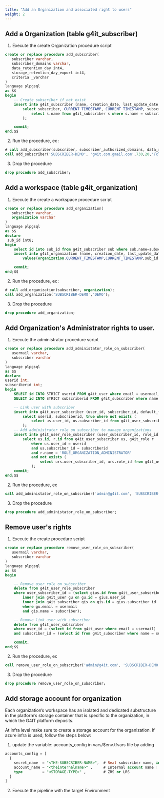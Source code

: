 ```yaml
---
title: "Add an Organization and associated right to users"
weight: 2
---
```


## Add a Organization (table g4it_subscriber)

1. Execute the create Organization procedure script

```sql
create or replace procedure add_subscriber(
   subscriber varchar,
   subscriber_domains varchar,
   data_retention_day int4,
   storage_retention_day_export int4,
   criteria _varchar
)
language plpgsql
as $$
begin
	-- Create subscriber if not exist
	insert into g4it_subscriber (name, creation_date, last_update_date, authorized_domains, data_retention_day,storage_retention_day_export,criteria)
		select subscriber, CURRENT_TIMESTAMP, CURRENT_TIMESTAMP, subscriber_domains, data_retention_day,storage_retention_day_export,criteria where not exists (
			select s.name from g4it_subscriber s where s.name = subscriber
		);

    commit;
end;$$
```

2. Run the procedure, ex :

```sql
# call add_subscriber(subscriber, subscriber_authorized_domains, data_retention_day, storage_retention_day_export, criteria);
call add_subscriber('SUBSCRIBER-DEMO', 'g4it.com,gmail.com',730,20,'{climate-change,ionising-radiation,acidification,particulate-matter,resource-use}');
```

3. Drop the procedure

```sql
drop procedure add_subscriber;
```

## Add a workspace (table g4it_organization)

1. Execute the create a workspace procedure script

```sql
create or replace procedure add_organization(
   subscriber varchar,
   organization varchar
)
language plpgsql
as $$
declare 
 sub_id int8;
begin	
    select id into sub_id from g4it_subscriber sub where sub.name=subscriber;	
	insert into g4it_organization (name, creation_date, last_update_date, subscriber_id, status)
		values(organization,CURRENT_TIMESTAMP,CURRENT_TIMESTAMP,sub_id,'ACTIVE');

    commit;
end;$$
```

2. Run the procedure, ex :

```sql
# call add_organization(subscriber, organization);
call add_organization('SUBSCRIBER-DEMO','DEMO');
```

3. Drop the procedure

```sql
drop procedure add_organization;
```

## Add Organization's Administrator rights to user.

1. Execute the administrator procedure script

```sql
create or replace procedure add_administator_role_on_subscriber(
   usermail varchar,
   subscriber varchar
)
language plpgsql
as $$
declare
userid int;
subscriberid int;
begin
    SELECT id INTO STRICT userid FROM g4it_user where email = usermail;
    SELECT id INTO STRICT subscriberid FROM g4it_subscriber where name = subscriber;

    -- Link user with subscriber
	insert into g4it_user_subscriber (user_id, subscriber_id, default_flag)
		select userid, subscriberid, true where not exists (
			select us.user_id, us.subscriber_id from g4it_user_subscriber us where us.user_id = userid and us.subscriber_id = subscriberid
		);
	-- Add administrator role on subscriber to manage organizations
	insert into g4it_user_role_subscriber (user_subscriber_id, role_id)
		select us.id, r.id from g4it_user_subscriber us, g4it_role r
			where us.user_id = userid
			and us.subscriber_id = subscriberid
			and r.name = 'ROLE_ORGANIZATION_ADMINISTRATOR'
			and not exists (
			    select urs.user_subscriber_id, urs.role_id from g4it_user_role_subscriber urs where urs.user_subscriber_id = us.id and urs.role_id = r.id
			);
    commit;
end;$$
```

2. Run the procedure, ex

```sql
call add_administator_role_on_subscriber('admin@g4it.com', 'SUBSCRIBER-DEMO');
```

3. Drop the procedure

```sql
drop procedure add_administator_role_on_subscriber;
```

## Remove user's rights

1. Execute the create procedure script

```sql
create or replace procedure remove_user_role_on_subscriber(
   usermail varchar,
   subscriber varchar
)
language plpgsql
as $$
begin

    -- Remove user role on subscriber
    delete from g4it_user_role_subscriber
    where user_subscriber_id = (select gius.id from g4it_user_subscriber gius
        inner join g4it_user gu on gu.id = gius.user_id
        inner join g4it_subscriber gis on gis.id = gius.subscriber_id
        where gu.email = usermail
        and gis.name = subscriber);

	-- Remove link user with subscriber
	delete from g4it_user_subscriber
	where user_id = (select id from g4it_user where email = usermail)
	and subscriber_id = (select id from g4it_subscriber where name = subscriber);

    commit;
end;$$
```

2. Run the procedure, ex

```sql
call remove_user_role_on_subscriber('admin@g4it.com', 'SUBSCRIBER-DEMO');
```

3. Drop the procedure

```sql
drop procedure remove_user_role_on_subscriber;
```

## Add storage account for organization
Each organization’s workspace has an isolated and dedicated substructure in the platform’s storage container that is specific to the organization, in which the G4IT platform deposits.

At infra level make sure to create a storage account for the organization. If azure infra is used, follow the steps below:

1. update the variable: accounts_config in vars/$env.tfvars file by adding
```sql
accounts_config = [
  {
    secret_name  = "<THE-SUBSCRIBER-NAME>",  # Real subscriber name, in UPPER-KEBAB-CASE
    account_name = "<theinternalname>" ,     # Internal account name !!! max 14 characters !!!
    type         = "<STORAGE-TYPE>" ,        # ZRS or LRS
  }
]
```

2. Execute the pipeline with the target Environment

